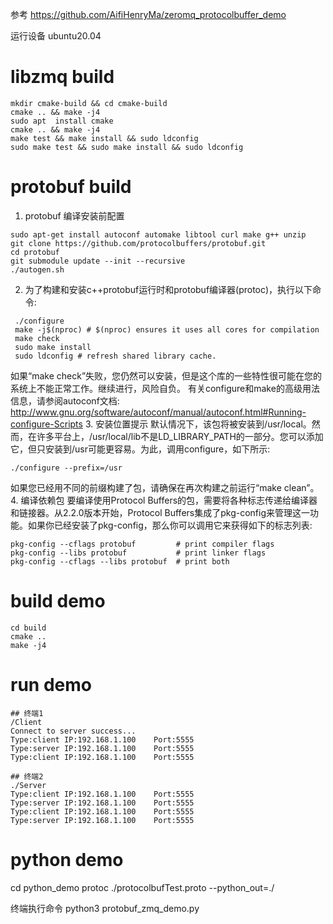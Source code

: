 参考 https://github.com/AifiHenryMa/zeromq_protocolbuffer_demo

运行设备 ubuntu20.04

# libzmq build
```
mkdir cmake-build && cd cmake-build
cmake .. && make -j4
sudo apt  install cmake
cmake .. && make -j4
make test && make install && sudo ldconfig
sudo make test && sudo make install && sudo ldconfig
```

# protobuf build

1. protobuf 编译安装前配置
```
sudo apt-get install autoconf automake libtool curl make g++ unzip
git clone https://github.com/protocolbuffers/protobuf.git
cd protobuf
git submodule update --init --recursive
./autogen.sh

```
2. 为了构建和安装c++protobuf运行时和protobuf编译器(protoc)，执行以下命令:
```
 ./configure
 make -j$(nproc) # $(nproc) ensures it uses all cores for compilation
 make check
 sudo make install
 sudo ldconfig # refresh shared library cache.
```
如果“make check”失败，您仍然可以安装，但是这个库的一些特性很可能在您的系统上不能正常工作。继续进行，风险自负。
有关configure和make的高级用法信息，请参阅autoconf文档:
http://www.gnu.org/software/autoconf/manual/autoconf.html#Running-configure-Scripts
3. 安装位置提示
默认情况下，该包将被安装到/usr/local。然而，在许多平台上，/usr/local/lib不是LD_LIBRARY_PATH的一部分。您可以添加它，但只安装到/usr可能更容易。为此，调用configure，如下所示:
```
./configure --prefix=/usr
```
如果您已经用不同的前缀构建了包，请确保在再次构建之前运行“make clean”。
4. 编译依赖包
要编译使用Protocol Buffers的包，需要将各种标志传递给编译器和链接器。从2.2.0版本开始，Protocol Buffers集成了pkg-config来管理这一功能。如果你已经安装了pkg-config，那么你可以调用它来获得如下的标志列表:
```
pkg-config --cflags protobuf         # print compiler flags
pkg-config --libs protobuf           # print linker flags
pkg-config --cflags --libs protobuf  # print both
```
# build demo
```
cd build
cmake ..
make -j4
```
# run demo 
```
## 终端1
/Client 
Connect to server success...
Type:client	IP:192.168.1.100	Port:5555
Type:server	IP:192.168.1.100	Port:5555
Type:client	IP:192.168.1.100	Port:5555

## 终端2
./Server 
Type:client	IP:192.168.1.100	Port:5555
Type:server	IP:192.168.1.100	Port:5555
Type:client	IP:192.168.1.100	Port:5555
Type:server	IP:192.168.1.100	Port:5555
```

# python demo
cd python_demo
protoc ./protocolbufTest.proto  --python_out=./

终端执行命令
python3 protobuf_zmq_demo.py
